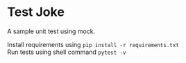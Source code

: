 # Test Joke

A sample unit test using mock.

Install requirements using `pip install -r requirements.txt`  
Run tests using shell command `pytest -v`
